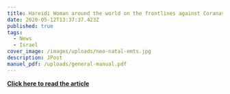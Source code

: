 ```yaml
---
title: Hareidi Woman around the world on the frontlines against Coranavirus
date: 2020-05-12T13:37:37.423Z
published: true
tags:
  - News
  - Israel
cover_image: /images/uploads/neo-natal-emts.jpg
description: JPost
manuel_pdf: /uploads/general-manual.pdf
---
```

**[Click here to read the article](https://www.jpost.com/israel-news/haredi-women-around-the-world-on-the-frontlines-of-coronavirus-fight-627509)**